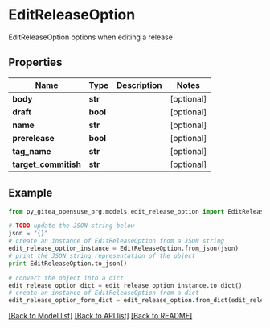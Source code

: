 # EditReleaseOption

EditReleaseOption options when editing a release

## Properties

Name | Type | Description | Notes
------------ | ------------- | ------------- | -------------
**body** | **str** |  | [optional] 
**draft** | **bool** |  | [optional] 
**name** | **str** |  | [optional] 
**prerelease** | **bool** |  | [optional] 
**tag_name** | **str** |  | [optional] 
**target_commitish** | **str** |  | [optional] 

## Example

```python
from py_gitea_opensuse_org.models.edit_release_option import EditReleaseOption

# TODO update the JSON string below
json = "{}"
# create an instance of EditReleaseOption from a JSON string
edit_release_option_instance = EditReleaseOption.from_json(json)
# print the JSON string representation of the object
print EditReleaseOption.to_json()

# convert the object into a dict
edit_release_option_dict = edit_release_option_instance.to_dict()
# create an instance of EditReleaseOption from a dict
edit_release_option_form_dict = edit_release_option.from_dict(edit_release_option_dict)
```
[[Back to Model list]](../README.md#documentation-for-models) [[Back to API list]](../README.md#documentation-for-api-endpoints) [[Back to README]](../README.md)


